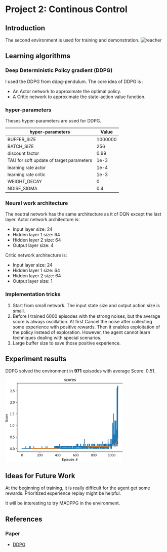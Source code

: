 # Project 2: Continous Control

## Introduction
The second environment is used for training and demonstration.
![reacher](images/reacher.gif)

## Learning algorithms
### Deep Deterministic Policy gradient (DDPG)
I used the DDPG from ddpg-pendulum.
The core idea of DDPG is : 
- An Actor network to approximate the optimal policy.
- A Critic network to approximate the state-action value function.


### hyper-parameters
Theses hyper-parameters are used for DDPG.

| hyper-parameters        | Value           | 
| ------------- | -------------| 
| BUFFER_SIZE      | 1000000 | 
| BATCH_SIZE      | 256 | 
| discount factor      | 0.99      |   
| TAU for soft update of target parameters| 1e-3    |   
| learning rate actor | 1e-4    |   
| learning rate critic | 1e-3    |   
| WEIGHT_DECAY | 0    |  
| NOISE_SIGMA | 0.4    |  


### Neural work architecture
The neutral network has the same architecture as it of DQN except the last layer. 
Actor network architecture is:
- Input layer size: 24
- Hidden layer 1 size: 64
- Hidden layer 2 size: 64
- Output layer size: 4

Critic network architecture is:
- Input layer size: 24
- Hidden layer 1 size: 64
- Hidden layer 2 size: 64
- Output layer size: 1


### Implementation tricks
1. Start from small network. The input state size and output action size is small.
2. Before I trained 6000 episodes with the strong noises, but the average score is always oscillation. At first Cancel the noise after collecting some experience with positive rewards. Then it enables exploitation of the policy instead of exploration. 
However, the agent cannot learn techniques dealing with special scenarios.
3. Large buffer size to save those positive experience.

## Experiment results
DDPG solved the environment in **971** episodes with average Score: 0.51.

![average_score_dqn](images/figure_scores.png)


## Ideas for Future Work
At the beginning of training, it is really difficult for the agent get some rewards. Prioritized experience replay might be helpful.

It will be interesting  to try MADPPG in the environment.



## References
### Paper
- [DDPG](https://arxiv.org/abs/1509.02971)










